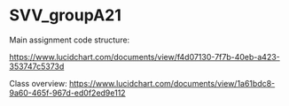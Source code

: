 # SVV_groupA21

Main assignment code structure:

https://www.lucidchart.com/documents/view/f4d07130-7f7b-40eb-a423-353747c5373d

Class overview:
https://www.lucidchart.com/documents/view/1a61bdc8-9a60-465f-967d-ed0f2ed9e112
